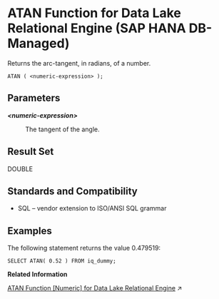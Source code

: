 <!-- loio4d0428abd20f49fea3612d88cf749e7d -->

# ATAN Function for Data Lake Relational Engine \(SAP HANA DB-Managed\)

Returns the arc-tangent, in radians, of a number.



```
ATAN ( <numeric-expression> );
```



<a name="loio4d0428abd20f49fea3612d88cf749e7d__section_sqc_x3k_srb"/>

## Parameters


<dl>
<dt><b>

*<numeric-expression\>*

</b></dt>
<dd>

The tangent of the angle.



</dd>
</dl>



<a name="loio4d0428abd20f49fea3612d88cf749e7d__section_bbp_x3k_srb"/>

## Result Set

DOUBLE



<a name="loio4d0428abd20f49fea3612d88cf749e7d__section_qr1_y3k_srb"/>

## Standards and Compatibility

-   SQL – vendor extension to ISO/ANSI SQL grammar



<a name="loio4d0428abd20f49fea3612d88cf749e7d__section_gpn_y3k_srb"/>

## Examples

The following statement returns the value 0.479519:

```
SELECT ATAN( 0.52 ) FROM iq_dummy;
```

**Related Information**  


[ATAN Function \[Numeric\] for Data Lake Relational Engine](https://help.sap.com/viewer/19b3964099384f178ad08f2d348232a9/2024_3_QRC/en-US/a534e83384f21015a17bd5947c1575b2.html "Returns the arc-tangent, in radians, of a number.") :arrow_upper_right:

